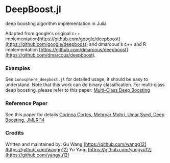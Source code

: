 # DeepBoost.jl
deep boosting algorithm implementation in Julia

Adapted from google's original c++ implementation[https://github.com/google/deepboost](https://github.com/google/deepboost) and dmarcous's c++ and R implementation [https://github.com/dmarcous/deepboost](https://github.com/dmarcous/deepboost).

### Examples
See `ionosphere_deepbost.jl` for detailed usage, it should be easy to understand.
Note that this work can do binary classification.
For multi-class deep boosting, please refer to this paper: [Multi-Class Deep Boosting](https://papers.nips.cc/paper/5514-multi-class-deep-boosting)

### Reference Paper
See this paper for details
[Corinna Cortes, Mehryar Mohri, Umar Syed,  Deep Boosting, JMLR'14](http://www.jmlr.org/proceedings/papers/v32/cortesb14.html)

### Credits
Written and maintained by:
Gu Wang [https://github.com/wangg12](https://github.com/wangg12)
Yu Yang [https://github.com/yangyu12](https://github.com/yangyu12) 
